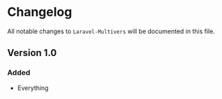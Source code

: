 # Changelog

All notable changes to `Laravel-Multivers` will be documented in this file.

## Version 1.0

### Added
- Everything
